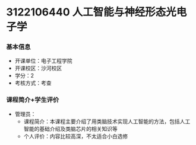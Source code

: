 # 3122106440 人工智能与神经形态光电子学
### 基本信息
- 开课单位：电子工程学院
- 开课校区：沙河校区
- 学分：2
- 考核方式：考查
### 课程简介+学生评价
- 管理员：
  - 课程简介：本课程主要介绍了用类脑技术实现人工智能的方法，包括人工智能的基础介绍及类脑芯片的相关知识等
  - 个人评价：内容比较高深，不太适合小白选修